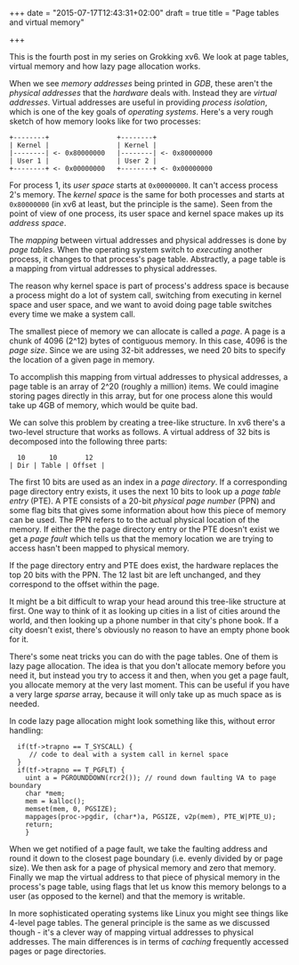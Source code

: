 +++
date = "2015-07-17T12:43:31+02:00"
draft = true
title = "Page tables and virtual memory"

+++

This is the fourth post in my series on Grokking xv6. We look at page
tables, virtual memory and how lazy page allocation works.

<!--more-->

When we see *memory addresses* being printed in *GDB*, these aren't
the *physical addresses* that the *hardware* deals with. Instead they
are *virtual addresses*. Virtual addresses are useful in providing
*process isolation*, which is one of the key goals of *operating
systems*. Here's a very rough sketch of how memory looks like for two
processes:

```
+--------+                 +--------+
| Kernel |                 | Kernel |
|--------| <- 0x80000000   |--------| <- 0x80000000
| User 1 |                 | User 2 |
+--------+ <- 0x00000000   +--------+ <- 0x00000000
```

For process 1, its *user space* starts at `0x00000000`. It can't
access process 2's memory. The *kernel space* is the same for both
processes and starts at `0x80000000` (in xv6 at least, but the
principle is the same). Seen from the point of view of one process,
its user space and kernel space makes up its *address space*.

The *mapping* between virtual addresses and physical addresses is done
by *page tables*. When the operating system switch to *executing*
another process, it changes to that process's page table. Abstractly,
a page table is a mapping from virtual addresses to physical
addresses.

The reason why kernel space is part of process's address space is
because a process might do a lot of system call, switching from
executing in kernel space and user space, and we want to avoid doing
page table switches every time we make a system call.

The smallest piece of memory we can allocate is called a *page*. A
page is a chunk of 4096 (2^12) bytes of contiguous memory. In this
case, 4096 is the *page size*. Since we are using 32-bit addresses, we
need 20 bits to specify the location of a given page in memory.

To accomplish this mapping from virtual addresses to physical
addresses, a page table is an array of 2^20 (roughly a million)
items. We could imagine storing pages directly in this array, but for
one process alone this would take up 4GB of memory, which would be
quite bad.

We can solve this problem by creating a tree-like structure. In xv6
there's a two-level structure that works as follows. A virtual address
of 32 bits is decomposed into the following three parts:

```
  10      10       12
| Dir | Table | Offset |
```

The first 10 bits are used as an index in a *page directory*. If a
corresponding page directory entry exists, it uses the next 10 bits to
look up a *page table entry* (PTE). A PTE consists of a 20-bit
*physical page number* (PPN) and some flag bits that gives some
information about how this piece of memory can be used. The PPN refers
to to the actual physical location of the memory. If either the the
page directory entry or the PTE doesn't exist we get a *page fault*
which tells us that the memory location we are trying to access hasn't
been mapped to physical memory.

If the page directory entry and PTE does exist, the hardware replaces
the top 20 bits with the PPN. The 12 last bit are left unchanged, and
they correspond to the offset within the page.

It might be a bit difficult to wrap your head around this tree-like
structure at first. One way to think of it as looking up cities in a
list of cities around the world, and then looking up a phone number in
that city's phone book. If a city doesn't exist, there's obviously no
reason to have an empty phone book for it.

There's some neat tricks you can do with the page tables. One of them
is lazy page allocation. The idea is that you don't allocate memory
before you need it, but instead you try to access it and then, when
you get a page fault, you allocate memory at the very last
moment. This can be useful if you have a very large *sparse* array,
because it will only take up as much space as is needed.

In code lazy page allocation might look something like this, without
error handling:


```
  if(tf->trapno == T_SYSCALL) {
     // code to deal with a system call in kernel space
  }
  if(tf->trapno == T_PGFLT) {
    uint a = PGROUNDDOWN(rcr2()); // round down faulting VA to page boundary
    char *mem;
    mem = kalloc();
    memset(mem, 0, PGSIZE);
    mappages(proc->pgdir, (char*)a, PGSIZE, v2p(mem), PTE_W|PTE_U);
    return;
    }
```

When we get notified of a page fault, we take the faulting address and
round it down to the closest page boundary (i.e. evenly divided by or
page size). We then ask for a page of physical memory and zero that
memory. Finally we map the virtual address to that piece of physical
memory in the process's page table, using flags that let us know this
memory belongs to a user (as opposed to the kernel) and that the
memory is writable.

In more sophisticated operating systems like Linux you might see
things like 4-level page tables. The general principle is the same as
we discussed though - it's a clever way of mapping virtual addresses
to physical addresses. The main differences is in terms of *caching*
frequently accessed pages or page directories.
